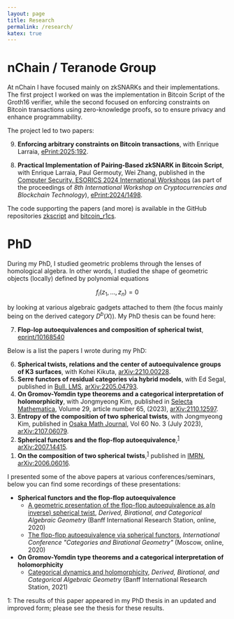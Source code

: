 ```yaml
---
layout: page
title: Research
permalink: /research/
katex: true
---
```


# nChain / Teranode Group

At nChain I have focused mainly on zkSNARKs and their implementations.
The first project I worked on was the implementation in Bitcoin Script of the Groth16 verifier, while the second focused on enforcing constraints on Bitcoin transactions using zero-knowledge proofs, so to ensure privacy and enhance programmability.

The project led to two papers:

<ol>
<li value="9">
<b>Enforcing arbitrary constraints on Bitcoin transactions</b>, with Enrique Larraia, <a href="https://eprint.iacr.org/2025/912">ePrint:2025:192</a>.
</li>
</ol>

<ol>
<li value="8">
<b>Practical Implementation of Pairing-Based zkSNARK in Bitcoin Script</b>, with Enrique Larraia, Paul Germouty, Wei Zhang, published in the <a href="https://link.springer.com/book/9783031823480">Computer Security. ESORICS 2024 International Workshops</a> (as part of the proceedings of <i>8th International Workshop on Cryptocurrencies and Blockchain Technology</i>), <a href="https://eprint.iacr.org/2024/1498">ePrint:2024/1498</a>.
</li>
</ol>

The code supporting the papers (and more) is available in the GitHub repositories [zkscript](https://github.com/nchain-innovation/zkscript_package) and [bitcoin_r1cs](https://github.com/nchain-innovation/bitcoin_r1cs).

# PhD

During my PhD, I studied geometric problems through the lenses of homological algebra.
In other words, I studied the shape of geometric objects (locally) defined by polynomial equations

$$f_i(z_1, \dots, z_n) = 0$$

by looking at various algebraic gadgets attached to them (the focus mainly being on the derived category $D^b(X)$). My PhD thesis can be found here:

<ol>
<li value="7">
<b>Flop-lop autoequivalences and composition of spherical twist</b>, <a href="https://discovery.ucl.ac.uk/id/eprint/10168540/">eprint/10168540</a>
</li>
</ol>

Below is a list the papers I wrote during my PhD:

<ol>
<li value="6">
<b>Spherical twists, relations and the center of autoequivalence groups of K3 surfaces</b>, with Kohei Kikuta, <a href="https://arxiv.org/abs/2210.00228">arXiv:2210.00228</a>.
</li>

<li value="5">
<b>Serre functors of residual categories via hybrid models</b>, with Ed Segal, published in <a href="https://londmathsoc.onlinelibrary.wiley.com/doi/full/10.1112/blms.12878">Bull. LMS</a>, <a href="https://arxiv.org/abs/2205.04793">arXiv:2205.04793</a>.
</li>

<li value="4">
<b>On Gromov-Yomdin type theorems and a categorical interpretation of holomorphicity</b>, with Jongmyeong Kim, published in <a href="https://link.springer.com/article/10.1007/s00029-023-00870-x">Selecta Mathematica</a>, Volume 29, article number 65, (2023), <a href="https://arxiv.org/abs/2110.12597">arXiv:2110.12597</a>.
</li>

<li value="3">
<b>Entropy of the composition of two spherical twists</b>, with Jongmyeong Kim, published in <a href="https://projecteuclid.org/journals/osaka-journal-of-mathematics/volume-60/issue-3/Entropy-of-the-composition-of-two-spherical-twists/5651ojm.full">Osaka Math Journal</a>, Vol 60 No. 3 (July 2023), <a href="https://arxiv.org/abs/2107.06079">arXiv:2107.06079</a>.
</li>

<li value="2">
<b>Spherical functors and the flop-flop autoequivalence</b>,<sup><a href="#footnote">1</a></sup> <a href="https://arxiv.org/abs/2007.14415">arXiv:2007.14415</a>.
</li>

<li value="1">
<b>On the composition of two spherical twists</b>,<sup><a href="#footnote">1</a></sup> published in <a href="https://academic.oup.com/imrn/article-abstract/2023/20/17270/6748177">IMRN</a>, <a href="https://arxiv.org/abs/2006.06016">arXiv:2006.06016</a>.
</li>

</ol>

I presented some of the above papers at various conferences/seminars, below you can find some recordings of these presentations:

- **Spherical functors and the flop-flop autoequivalence**
    - [A geometric presentation of the flop-flop autoequivalence as a(n inverse) spherical twist](https://www.birs.ca/events/2020/5-day-workshops/20w5176/videos/watch/202011041000-Barbacovi.html), *Derived, Birational, and Categorical Algebraic Geometry* (Banff International Research Station, online, 2020)
    - [The flop-flop autoequivalence via spherical functors](https://www.mathnet.ru/eng/present29016), *International Conference "Categories and Birational Geometry"* (Moscow, online, 2020)
- **On Gromov-Yomdin type theorems and a categorical interpretation of holomorphicity**
    - [Categorical dynamics and holomorphicity](https://www.birs.ca/events/2021/5-day-workshops/21w5509/videos/watch/202111161400-Barbacovi.html), *Derived, Birational, and Categorical Algebraic Geometry* (Banff International Research Station, 2021)

<a name="footnote">1</a>: The results of this paper appeared in my PhD thesis in an updated and improved form; please see the thesis for these results.